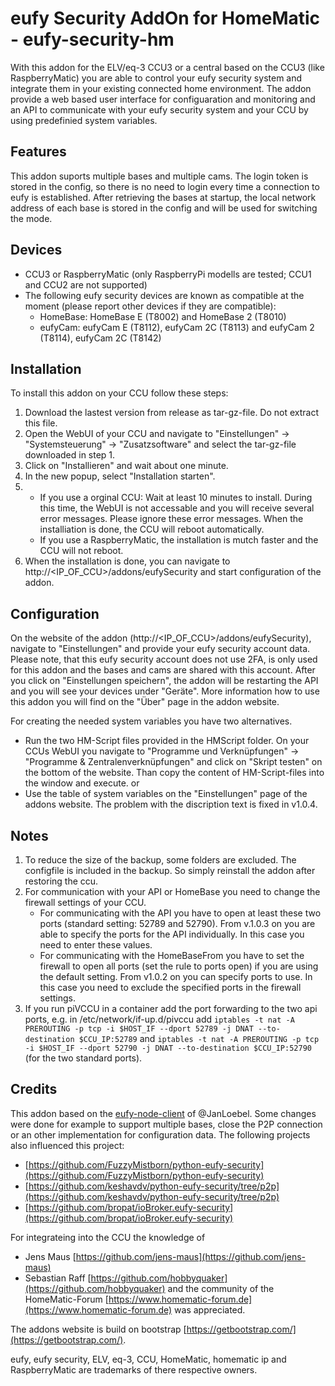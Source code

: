 # eufy Security AddOn for HomeMatic - eufy-security-hm
With this addon for the ELV/eq-3 CCU3 or a central based on the CCU3 (like RaspberryMatic) you are able to control your eufy security system and integrate them in your existing connected home environment. The addon provide a web based user interface for configuaration and monitoring and an API to communicate with your eufy security system and your CCU by using predefinied system variables.

## Features
This addon suports multiple bases and multiple cams. The login token is stored in the config, so there is no need to login every time a connection to eufy is established. After retrieving the bases at startup, the local network address of each base is stored in the config and will be used for switching the mode.

## Devices
* CCU3 or RaspberryMatic (only RaspberryPi modells are tested; CCU1 and CCU2 are not supported)
* The following eufy security devices are known as compatible at the moment (please report other devices if they are compatible):
  * HomeBase: HomeBase E (T8002) and HomeBase 2 (T8010)
  * eufyCam: eufyCam E (T8112), eufyCam 2C (T8113) and eufyCam 2 (T8114), eufyCam 2C (T8142)

## Installation
To install this addon on your CCU follow these steps:
1. Download the lastest version from release as tar-gz-file. Do not extract this file.
2. Open the WebUI of your CCU and navigate to "Einstellungen" -> "Systemsteuerung" -> "Zusatzsoftware" and select the tar-gz-file downloaded in step 1.
3. Click on "Installieren" and wait about one minute.
4. In the new popup, select "Installation starten".
5. - If you use a orginal CCU: Wait at least 10 minutes to install. During this time, the WebUI is not accessable and you will receive several error messages. Please ignore these error messages. When the installiation is done, the CCU will reboot automatically.
   - If you use a RaspberryMatic, the installation is mutch faster and the CCU will not reboot.
6. When the installation is done, you can navigate to http://<IP_OF_CCU>/addons/eufySecurity and start configuration of the addon.

## Configuration
On the website of the addon (http://<IP_OF_CCU>/addons/eufySecurity), navigate to "Einstellungen" and provide your eufy security account data. Please note, that this eufy security account does not use 2FA, is only used for this addon and the bases and cams are shared with this account. After you click on "Einstellungen speichern", the addon will be restarting the API and you will see your devices under "Geräte". More information how to use this addon you will find on the "Über" page in the addon website.

For creating the needed system variables you have two alternatives.
- Run the two HM-Script files provided in the HMScript folder. On your CCUs WebUI you navigate to "Programme und Verknüpfungen" -> "Programme & Zentralenverknüpfungen" and click on "Skript testen" on the bottom of the website. Than copy the content of HM-Script-files into the window and execute.
or
- Use the table of system variables on the "Einstellungen" page of the addons website. The problem with the discription text is fixed in v1.0.4.

## Notes
1. To reduce the size of the backup, some folders are excluded. The configfile is included in the backup. So simply reinstall the addon after restoring the ccu.
2. For communication with your API or HomeBase you need to change the firewall settings of your CCU.
   - For communicating with the API you have to open at least these two ports (standard setting: 52789 and 52790). From v.1.0.3 on you are able to specify the ports for the API individually. In this case you need to enter these values.
   - For communicating with the HomeBaseFrom you have to set the firewall to open all ports (set the rule to ports open) if you are using the default setting. From v1.0.2 on you can specify ports to use. In this case you need to exclude the specified ports in the firewall settings.
4. If you run piVCCU in a container add the port forwarding to the two api ports, e.g. in /etc/network/if-up.d/pivccu add `iptables -t nat -A PREROUTING -p tcp -i $HOST_IF --dport 52789 -j DNAT --to-destination $CCU_IP:52789` and `iptables -t nat -A PREROUTING -p tcp -i $HOST_IF --dport 52790 -j DNAT --to-destination $CCU_IP:52790` (for the two standard ports).

## Credits
This addon based on the [eufy-node-client](https://github.com/JanLoebel/eufy-node-client) of @JanLoebel. Some changes were done for example to support multiple bases, close the P2P connection or an other implementation for configuration data. The following projects also influenced this project:
- [https://github.com/FuzzyMistborn/python-eufy-security](https://github.com/FuzzyMistborn/python-eufy-security)
- [https://github.com/keshavdv/python-eufy-security/tree/p2p](https://github.com/keshavdv/python-eufy-security/tree/p2p)
- [https://github.com/bropat/ioBroker.eufy-security](https://github.com/bropat/ioBroker.eufy-security)

For integrateing into the CCU the knowledge of
- Jens Maus [https://github.com/jens-maus](https://github.com/jens-maus)
- Sebastian Raff [https://github.com/hobbyquaker](https://github.com/hobbyquaker)
and the community of the HomeMatic-Forum [https://www.homematic-forum.de](https://www.homematic-forum.de) was appreciated.

The addons website is build on bootstrap [https://getbootstrap.com/](https://getbootstrap.com/).

eufy, eufy security, ELV, eq-3, CCU, HomeMatic, homematic ip and RaspberryMatic are trademarks of there respective owners.
